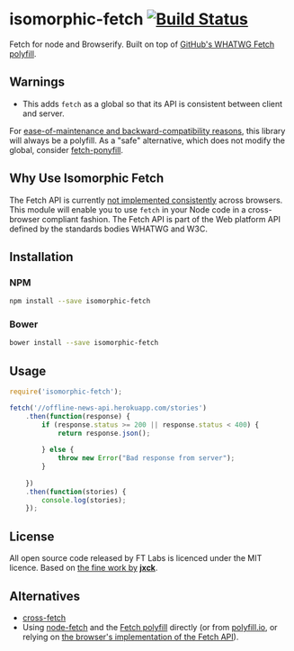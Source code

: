 isomorphic-fetch [![Build Status](https://travis-ci.org/matthew-andrews/isomorphic-fetch.svg?branch=master)](https://travis-ci.org/matthew-andrews/isomorphic-fetch)
================

Fetch for node and Browserify.  Built on top of [GitHub's WHATWG Fetch polyfill](https://github.com/github/fetch).

## Warnings

- This adds `fetch` as a global so that its API is consistent between client and server.

For [ease-of-maintenance and backward-compatibility reasons][why polyfill], this library will always be a polyfill. As a "safe" alternative, which does not modify the global, consider [fetch-ponyfill][].

[why polyfill]: https://github.com/matthew-andrews/isomorphic-fetch/issues/31#issuecomment-149668361
[fetch-ponyfill]: https://github.com/qubyte/fetch-ponyfill

## Why Use Isomorphic Fetch

The Fetch API is currently [not implemented consistently](http://caniuse.com/#search=fetch) across browsers. This module will enable you to use `fetch` in your Node code in a cross-browser compliant fashion. The Fetch API is part of the Web platform API defined by the standards bodies WHATWG and W3C.

## Installation

### NPM

```sh
npm install --save isomorphic-fetch
```

### Bower

```sh
bower install --save isomorphic-fetch
```

## Usage

```js
require('isomorphic-fetch');

fetch('//offline-news-api.herokuapp.com/stories')
	.then(function(response) {
		if (response.status >= 200 || response.status < 400) {
			return response.json();
			
		} else {
			throw new Error("Bad response from server");
		}
		
	})
	.then(function(stories) {
		console.log(stories);
	});
```

## License

All open source code released by FT Labs is licenced under the MIT licence.  Based on [the fine work by](https://github.com/github/fetch/pull/31) **[jxck](https://github.com/Jxck)**.

## Alternatives

- [cross-fetch](https://github.com/lquixada/cross-fetch#why-not-isomorphic-fetch)
- Using [node-fetch](https://github.com/node-fetch/node-fetch) and the [Fetch polyfill](https://github.com/github/fetch) directly (or from [polyfill.io](https://polyfill.io), or relying on [the browser's implementation of the Fetch API](https://caniuse.com/fetch)).
